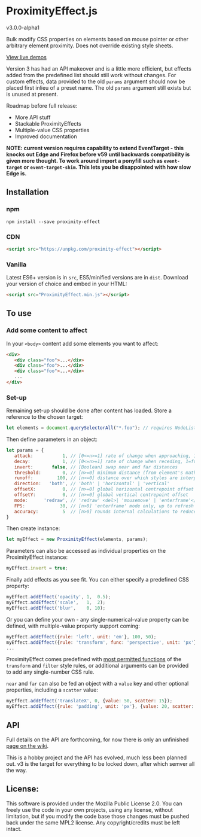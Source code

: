# ProximityEffect.js

v3.0.0-alpha1

Bulk modify CSS properties on elements based on mouse pointer or other arbitrary element proximity. Does not override existing style sheets.

[View live demos](http://lab.adasha.com/proximity-effect)

Version 3 has had an API makeover and is a little more efficient, but effects added from the predefined list should still work without changes. For custom effects, data provided to the old `params` argument should now be placed first inlieu of a preset name. The old `params` argument still exists but is unused at present.

Roadmap before full release:
- More API stuff
- Stackable ProximityEffects
- Multiple-value CSS properties
- Improved documentation

**NOTE: current version requires capability to extend EventTarget - this knocks out Edge and Firefox before v59 until backwards compatibility is given more thought. To work around import a ponyfill such as `event-target` or `event-target-shim`. This lets you be disappointed with how slow Edge is.**

## Installation

### npm

```
npm install --save proximity-effect
```

### CDN
```html
<script src="https://unpkg.com/proximity-effect"></script>
```

### Vanilla
Latest ES6+ version is in `src`, ES5/minified versions are in `dist`. Download your version of choice and embed in your HTML:
```html
<script src="ProximityEffect.min.js"></script>
```

## To use


### Add some content to affect
In your `<body>` content add some elements you want to affect:
```html
<div>
   <div class="foo">...</div>
   <div class="foo">...</div>
   <div class="foo">...</div>
   ...
</div>
```

### Set-up
Remaining set-up should be done after content has loaded. Store a reference to the chosen target:
```javascript
let elements = document.querySelectorAll("*.foo"); // requires NodeList
```

Then define parameters in an object:
```javascript
let params = {
   attack:           1, // [0<=n>=1] rate of change when approaching, 1=full speed 0=no movement
   decay:            1, // [0<=n>=1] rate of change when receding, 1=full speed 0=no movement
   invert:       false, // [Boolean] swap near and far distances
   threshold:        0, // [n>=0] minimum distance (from element's mathematical centre) before effect starts
   runoff:         100, // [n>=0] distance over which styles are interpolated
   direction:   'both', // 'both' | 'horizontal' | 'vertical'
   offsetX:          0, // [n>=0] global horizontal centrepoint offset
   offsetY:          0, // [n>=0] global vertical centrepoint offset
   mode:      'redraw', // 'redraw' <del>| 'mousemove' | 'enterframe'</del>
   FPS:             30, // [n>0] 'enterframe' mode only, up to refresh rate
   accuracy:         5  // [n>0] rounds internal calculations to reduce CPU load
}
```

Then create instance:
```javascript
let myEffect = new ProximityEffect(elements, params);
```

Parameters can also be accessed as individual properties on the ProximityEffect instance:
```javascript
myEffect.invert = true;
```

Finally add effects as you see fit. You can either specify a predefined CSS property:

```javascript
myEffect.addEffect('opacity', 1,  0.5);
myEffect.addEffect('scale',   1,  2);
myEffect.addEffect('blur',    0, 10);
```

Or you can define your own - any single-numerical-value property can be defined, with multiple-value property support coming:

```javascript
myEffect.addEffect({rule: 'left', unit: 'em'}, 100, 50);
myEffect.addEffect({rule: 'transform', func: 'perspective', unit: 'px'},  100, 50);
...
```

ProximityEffect comes predefined with [most permitted functions](https://github.com/Adasha/proximity-effect/wiki/API-reference#supported-effects) of the `transform` and `filter` style rules, or additional arguments can be provided to add any single-number CSS rule.

`near` and `far` can also be fed an object with a `value` key and other optional properties, including a `scatter` value:

```javascript
myEffect.addEffect('translateX', 0, {value: 50, scatter: 15});
myEffect.addEffect({rule: 'padding', unit: 'px'}, {value: 20, scatter: 30}, {value: 100, scatter: 50});
```

## API
Full details on the API are forthcoming, for now there is only an unfinished [page on the wiki](https://github.com/Adasha/proximity-effect/wiki/API-reference).

This is a hobby project and the API has evolved, much less been planned out. v3 is the target for everything to be locked down, after which semver all the way.


## License:

This software is provided under the Mozilla Public License 2.0. You can freely use the code in your own projects, using any license, without limitation, but if you modify the code base those changes must be pushed back under the same MPL2 license. Any copyright/credits must be left intact.
